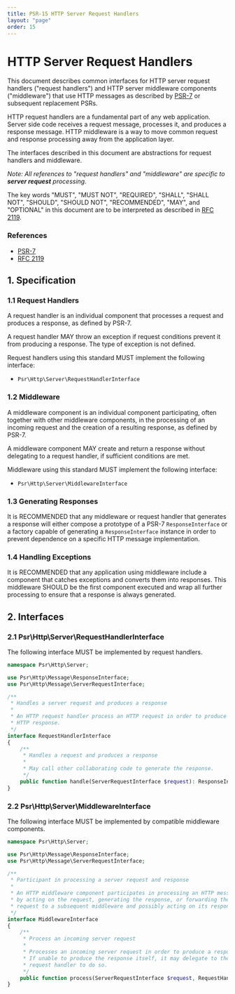 ```yaml
---
title: PSR-15 HTTP Server Request Handlers
layout: "page"
order: 15
---
```


HTTP Server Request Handlers
============================

This document describes common interfaces for HTTP server request handlers
("request handlers") and HTTP server middleware components ("middleware")
that use HTTP messages as described by [PSR-7][psr7] or subsequent
replacement PSRs.

HTTP request handlers are a fundamental part of any web application. Server side
code receives a request message, processes it, and produces a response message.
HTTP middleware is a way to move common request and response processing away from
the application layer.

The interfaces described in this document are abstractions for request handlers
and middleware.

_Note: All references to "request handlers" and "middleware" are specific to
**server request** processing._

The key words "MUST", "MUST NOT", "REQUIRED", "SHALL", "SHALL NOT", "SHOULD",
"SHOULD NOT", "RECOMMENDED", "MAY", and "OPTIONAL" in this document are to be
interpreted as described in [RFC 2119][rfc2119].

[psr7]: http://www.php-fig.org/psr/psr-7/
[rfc2119]: http://tools.ietf.org/html/rfc2119

### References

- [PSR-7][psr7]
- [RFC 2119][rfc2119]

## 1. Specification

### 1.1 Request Handlers

A request handler is an individual component that processes a request and
produces a response, as defined by PSR-7.

A request handler MAY throw an exception if request conditions prevent it from
producing a response. The type of exception is not defined.

Request handlers using this standard MUST implement the following interface:

- `Psr\Http\Server\RequestHandlerInterface`

### 1.2 Middleware

A middleware component is an individual component participating, often together
with other middleware components, in the processing of an incoming request and
the creation of a resulting response, as defined by PSR-7.

A middleware component MAY create and return a response without delegating to
a request handler, if sufficient conditions are met.

Middleware using this standard MUST implement the following interface:

- `Psr\Http\Server\MiddlewareInterface`

### 1.3 Generating Responses

It is RECOMMENDED that any middleware or request handler that generates a response
will either compose a prototype of a PSR-7 `ResponseInterface` or a factory capable
of generating a `ResponseInterface` instance in order to prevent dependence on a
specific HTTP message implementation.

### 1.4 Handling Exceptions

It is RECOMMENDED that any application using middleware include a component
that catches exceptions and converts them into responses. This middleware SHOULD
be the first component executed and wrap all further processing to ensure that
a response is always generated.

## 2. Interfaces

### 2.1 Psr\Http\Server\RequestHandlerInterface

The following interface MUST be implemented by request handlers.

```php
namespace Psr\Http\Server;

use Psr\Http\Message\ResponseInterface;
use Psr\Http\Message\ServerRequestInterface;

/**
 * Handles a server request and produces a response
 *
 * An HTTP request handler process an HTTP request in order to produce an
 * HTTP response.
 */
interface RequestHandlerInterface
{
    /**
     * Handles a request and produces a response
     *
     * May call other collaborating code to generate the response.
     */
    public function handle(ServerRequestInterface $request): ResponseInterface;
}
```

### 2.2 Psr\Http\Server\MiddlewareInterface

The following interface MUST be implemented by compatible middleware components.

```php
namespace Psr\Http\Server;

use Psr\Http\Message\ResponseInterface;
use Psr\Http\Message\ServerRequestInterface;

/**
 * Participant in processing a server request and response
 *
 * An HTTP middleware component participates in processing an HTTP message:
 * by acting on the request, generating the response, or forwarding the
 * request to a subsequent middleware and possibly acting on its response.
 */
interface MiddlewareInterface
{
    /**
     * Process an incoming server request
     *
     * Processes an incoming server request in order to produce a response.
     * If unable to produce the response itself, it may delegate to the provided
     * request handler to do so.
     */
    public function process(ServerRequestInterface $request, RequestHandlerInterface $handler): ResponseInterface;
}
```

